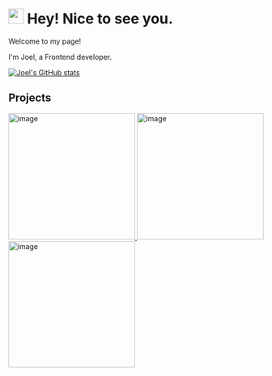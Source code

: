 <h1><img src="https://emojis.slackmojis.com/emojis/images/1531849430/4246/blob-sunglasses.gif?1531849430" width="30"/> Hey! Nice to see you.</h1>
Welcome to my page!  

I'm Joel, a Frontend developer.

[![Joel's GitHub stats](https://github-readme-stats.vercel.app/api?username=iamjoel)](https://github.com/anuraghazra/github-readme-stats)

## Projects
<div>
  <a href="https://portfolio-of-joel.vercel.app/project/portrait-photography" target="_blank">
    <img width="250" alt="image" src="https://github.com/user-attachments/assets/114f80ce-4c7c-4989-8fa4-1e4bffe1dfc6" />
  </a>
  <a href="https://portfolio-of-joel.vercel.app/project/quote-card-generator" target="_blank">
    <img width="250" alt="image" src="https://github.com/user-attachments/assets/de4f5beb-b03b-4a2d-94cb-ee38ef0d497e" />

  </a>
  <a href="https://portfolio-of-joel.vercel.app/project/tile-up" target="_blank">
    <img width="250" alt="image" src="https://github.com/user-attachments/assets/c2323c91-1ff7-40e8-b8f4-92a12d4cf1bd" />
  </a>
</div>
